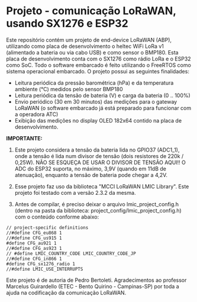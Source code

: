 # Projeto - comunicação LoRaWAN, usando SX1276 e ESP32

Este repositório contém um projeto de end-device LoRaWAN (ABP), utilizando como placa de desenvolvimento o heltec WiFi LoRa v1 (alimentado a bateria ou via cabo USB) e como sensor o BMP180. Esta placa de desenvolvimento conta com o SX1276 como rádio LoRa e o ESP32 como SoC. Todo o software embarcado é feito utilizando o FreeRTOS como sistema operacional embarcado. O projeto possui as seguintes finalidades:

* Leitura periódica da pressão barométrica (hPa) e da temperatura ambiente (°C) medidos pelo sensor BMP180
* Leitura periódica da tensão de bateria (V) e carga da bateria (0 .. 100%)
* Envio periódico (30 em 30 minutos) das medições para o gateway LoRaWAN (o software embarcado já está preparado para funcionar com a operadora ATC)
* Exibição das medições no display OLED 182x64 contido na placa de desenvolvimento.

**IMPORTANTE:**
1) Este projeto considera a tensão da bateria lida no GPIO37 (ADC1_1), onde a tensão é lida num divisor de tensão  (dois resistores de 220k / 0,25W). 
NÃO SE ESQUEÇA DE USAR O DIVISOR DE TENSÃO AQUI!! O ADC do ESP32 suporta, no máximo, 3,9V (quando em 11dB de atenuação), enquanto a tensão de bateria pode chegar a 4,2V.
 
2) Esse projeto faz uso da biblioteca "MCCI LoRaWAN LMIC Library". Este projeto foi testado com a versão 2.3.2 da mesma.
3) Antes de compilar, é preciso deixar o arquivo lmic_project_config.h (dentro na pasta da biblioteca: project_config/lmic_project_config.h) com o conteúdo conforme abaixo:
```
// project-specific definitions
//#define CFG_eu868 1
//#define CFG_us915 1
#define CFG_au921 1
//#define CFG_as923 1
// #define LMIC_COUNTRY_CODE LMIC_COUNTRY_CODE_JP      
//#define CFG_in866 1
#define CFG_sx1276_radio 1
//#define LMIC_USE_INTERRUPTS
```

Este projeto é de autoria de Pedro Bertoleti. 
Agradecimentos ao professor Marcelus Guirardello (ETEC - Bento Quirino - Campinas-SP) por toda a ajuda na codificação da comunicação LoRaWAN.